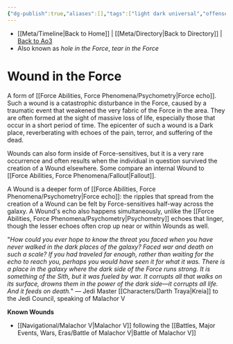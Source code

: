 ```yaml
---
{"dg-publish":true,"aliases":[],"tags":["light dark universal","offense defense utility","control sense alter","forcepower"],"permalink":"/force-abilities-force-phenomena/wound-in-the-force/","dgPassFrontmatter":true}
---
```


- [[Meta/Timeline\|Back to Home]] | [[Meta/Directory\|Back to Directory]] | [Back to Ao3](https://archiveofourown.org/works/19334440/chapters/45992584)
- Also known as *hole in the Force*, *tear in the Force*

# Wound in the Force
A form of [[Force Abilities, Force Phenomena/Psychometry\|Force echo]]. Such a wound is a catastrophic disturbance in the Force, caused by a traumatic event that weakened the very fabric of the Force in the area. They are often formed at the sight of massive loss of life, especially those that occur in a short period of time. The epicenter of such a wound is a Dark place, reverberating with echoes of the pain, terror, and suffering of the dead.

Wounds can also form inside of Force-sensitives, but it is a very rare occurrence and often results when the individual in question survived the creation of a Wound elsewhere. Some compare an internal Wound to [[Force Abilities, Force Phenomena/Fallout\|Fallout]].

A Wound is a deeper form of [[Force Abilities, Force Phenomena/Psychometry\|Force echo]]: the ripples that spread from the creation of a Wound can be felt by Force-sensitives half-way across the galaxy. A Wound's echo also happens simultaneously, unlike the [[Force Abilities, Force Phenomena/Psychometry\|Psychometry]] echoes that linger, though the lesser echoes often crop up near or within Wounds as well. 

"_How could you ever hope to know the threat you faced when you have never walked in the dark places of the galaxy? Faced war and death on such a scale? If you had traveled far enough, rather than waiting for the echo to reach you, perhaps you would have seen it for what it was. There is a place in the galaxy where the dark side of the Force runs strong. It is something of the Sith, but it was fueled by war. It corrupts all that walks on its surface, drowns them in the power of the dark side—it corrupts all life. And it feeds on death._" — Jedi Master [[Characters/Darth Traya\|Kreia]] to the Jedi Council, speaking of Malachor V

**Known Wounds**
- [[Navigational/Malachor V\|Malachor V]] following the [[Battles, Major Events, Wars, Eras/Battle of Malachor V\|Battle of Malachor V]]